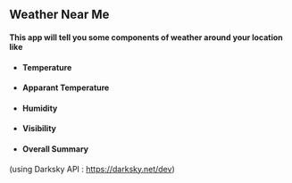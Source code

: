 ## Weather Near Me
#### This app will tell you some components of weather around your location like
- #### Temperature
- #### Apparant Temperature
- #### Humidity
- #### Visibility
- #### Overall Summary
(using Darksky API : https://darksky.net/dev)
